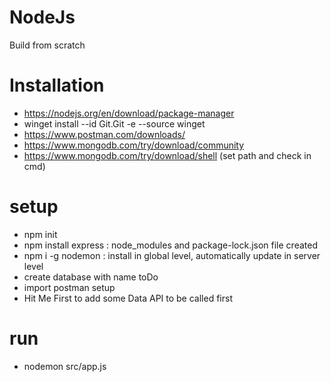 # NodeJs
Build from scratch

# Installation
- https://nodejs.org/en/download/package-manager
- winget install --id Git.Git -e --source winget
- https://www.postman.com/downloads/
- https://www.mongodb.com/try/download/community
- https://www.mongodb.com/try/download/shell (set path and check in cmd)

# setup
- npm init
- npm install express : node_modules and package-lock.json file created
- npm i -g nodemon : install in global level, automatically update in server level
- create database with name toDo
- import postman setup
- Hit Me First to add some Data API to be called first

# run
- nodemon src/app.js



